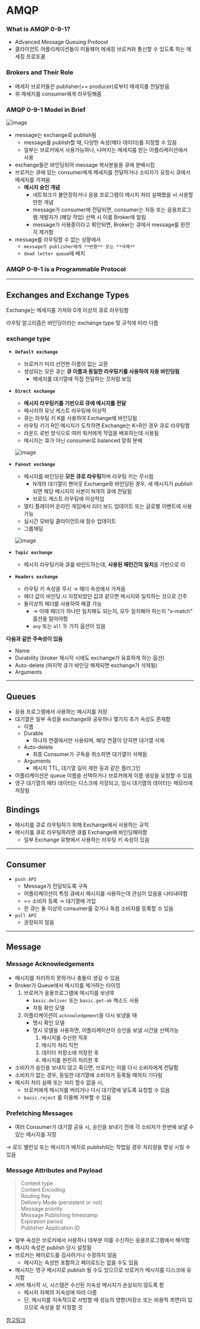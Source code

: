 # AMQP

### What is AMQP 0-9-1?

- Advanced Message Queuing Protocol
- 클라이언트 어플리케이션들이 미들웨어 메세징 브로커와 통신할 수 있도록 하는 메세징 프로토콜

### Brokers and Their Role

- 메세지 브로커들은 publisher(== producer)로부터 메세지를 전달받음
- 위 메세지를 consumer에게 라우팅해줌

### AMQP 0-9-1 Model in Brief

![image](https://www.rabbitmq.com/img/tutorials/intro/hello-world-example-routing.png)

- message는 exchange로 publish됨
    - message를 publish할 때, 다양한 속성(메타 데이터)를 지정할 수 있음
    - 일부는 브로커에서 사용가능하나, 나머지는 메세지를 받는 어플리케이션에서 사용
- exchange들은 바인딩되어 message 복사본들을 큐에 분배시킴
- 브로커는 큐에 있는 consumer에게 메세지를 전달하거나 소비자가 요청시 큐에서 메세지를 가져옴
    - **메시지 승인 개념**
        - 네트워크가 불안정하거나 응용 프로그램이 메시지 처리 실패했을 시 사용할만한 개념
        - message가 consumer에 전달되면, consumer는 자동 또는 응용프로그램 개발자가 (해당 작업) 선택 시 이를 Broker에 알림
        - message가 사용중이라고 확인되면, Broker는 큐에서 message를 완전히 제거함
- message를 라우팅할 수 없는 상황에서
    - `message가 publisher에게 **반환** 또는 **삭제**`
    - `dead letter queue`에 배치

### AMQP 0-9-1 is a Programmable Protocol

---

## Exchanges and Exchange Types

Exchange는 메세지를 가져와 0개 이상의 큐로 라우팅함

라우팅 알고리즘은 바인딩이라는 exchange type 및 규칙에 따라 다름

### **exchange type**

- **`Default exchange`**
    - 브로커가 미리 선언한 이름이 없는 교환
    - 생성되는 모든 큐는 **큐 이름과 동일한 라우팅키를 사용하여 자동 바인딩됨**
        - 메세지를 대기열에 직접 전달하는 것처럼 보임
- **`Direct exchange`**
    - **메시지 라우팅키를 기반으로 큐에 메시지를 전달**
    - 메시지의 유닛 케스트 라우팅에 이상적
    - 큐는 라우팅 키 K를 사용하여 Exchange에 바인딩됨
    - 라우팅 키가 R인 메시지가 도착하면 Exchange는 K=R인 경우 큐로 라우팅함
    - 라운드 로빈 방식으로 여러 워커에게 작업을 배포하는데 사용됨
    - 메시지는 큐가 아닌 consumer로 balanced 맞춰 분배

    ![image](https://www.rabbitmq.com/img/tutorials/intro/exchange-direct.png)

- **`Fanout exchange`**
    - 메시지를 바인딩된 **모든 큐로 라우팅**하며 라우팅 키는 무시됨
        - N개의 대기열이 팬아웃 Exchange와 바인딩된 경우, 새 메시지가 publish되면 해당 메시지의 사본이 N개의 큐에 전달됨
        - 브로드 캐스트 라우팅에 이상적임
    - 멀티 플레이어 온라인 게임에서 리더 보드 업데이트 또는 글로벌 이벤트에 사용 가능
    - 실시간 모바일 클라이언트에 점수 업데이트
    - 그룹채팅

    ![image](https://www.rabbitmq.com/img/tutorials/intro/exchange-fanout.png)

- **`Topic exchange`**
    - 메시지 라우팅키와 큐를 바인드하는데, **사용된 패턴간의 일치**를 기반으로 라
- **`Headers exchange`**
    - 라우팅 키 속성을 무시 → 헤더 속성에서 가져옴
    - 헤더 값이 바인딩 시 지정되었던 값과 같으면 메시지와 일치하는 것으로 간주
    - 둘이상의 헤더를 사용하여 해결 가능
        - → 이때 헤더가 하나만 일치해도 되는지, 모두 일치해야 하는지 "x-match" 옵션을 알아야함
        - `any` 또는 `all` 두 가지 옵션이 있음

**다음과 같은 주속성이 있음**

- Name
- Durability (broker 재시작 시에도 exchange가 유효하게 하는 옵션)
- Auto-delete (마지막 큐가 바인딩 해제되면 exchange가 삭제됨)
- Arguments

---

## Queues

- 응용 프로그램에서 사용하는 메시지를 저장
- 대기열은 일부 속성을 exchange와 공유하나 몇가지 추가 속성도 존재함
    - 이름
    - Durable
        - 하나의 연결에서만 사용되며, 해당 연결이 닫히면 대기열 삭제
    - Auto-delete
        - 최종 Consumer가 구독을 취소하면 대기열이 삭제됨
    - Arguments
        - 메시지 TTL, 대기열 길이 제한 등과 같은 플러그인
- 어플리케이션은 queue 이름을 선택하거나 브로커에게 이름 생성을 요청할 수 있음
- 영구 대기열의 메타 데이터는 디스크에 저장되고, 임시 대기열의 데이터는 메모리에 저장됨

## Bindings

- 메시지를 큐로 라우팅하기 위해 Exchange에서 사용하는 규칙
- 메시지를 큐로 라우팅하려면 큐를 Exchange에 바인딩해야함
    - 일부 Exchange 유형에서 사용하는 라우팅 키 속성이 있음

---

## Consumer

- `push API`
    - Message가 전달되도록 구독
    - 어플리케이션이 특정 큐에서 메시지를 사용하는데 관심이 있음을 나타내야함
    - == 소비자 등록 → 대기열에 가입
    - 한 큐는 둘 이상의 consumer를 갖거나 독점 소비자를 등록할 수 있음
- `pull API`
    - 권장되지 않음

---

## Message

### Message Acknowledgements

- 메시지를 처리하지 못하거나 충돌이 생길 수 있음
- Broker가 Queue에서 메시지를 제거하는 타이밍
    1. 브로커가 응용프로그램에 메시지를 보낸후 
        - `basic.deliver` 또는 `basic.get-ok` 메소드 사용
        - 자동 확인 모델
    2. 어플리케이션이 `acknowledgement`을 다시 보냈을 때
        - 명시 확인 모델
        - 명시 모델을 사용하면, 어플리케이션이 승인을 보낼 시간을 선택가능
            1. 메시지를 수신한 직후
            2. 메시지 처리 직전
            3. 데이터 저장소에 저장한 후
            4. 메시지를 완전히 처리한 후
- 소비자가 승인을 보내지 않고 죽으면, 브로커는 이를 다시 소비자에게 전달함
- 소비자가 없는 경우, 동일한 대기열에 소비자가 등록될 때까지 기다림
- 메시지 처리 실패 또는 처리 할수 없을 시,
    - 브로커에게 메시지를 버리거나 다시 대기열에 넣도록 요청할 수 있음
    - `basic.reject` 를 이용해 거부할 수 있음

### Prefetching Messages

- 여러 Consumer가 대기열 공유 시, 승인을 보내기 전에 각 소비자가 한번에 보낼 수 있는 메시지를 지정

→ 로드 밸런싱 또는 메시지가 배치로 publish되는 작업일 경우 처리량을 향상 시킬 수 있음

### Message Attributes and Payload

> Content type <br>
> Content Encoding <br>
Routing Key <br>
Delivery Mode (persistent or not) <br>
Message priority <br>
Message Publishing timestamp <br>
Expiration period <br>
Publisher Application ID <br>

- 일부 속성은 브로커에서 사용하나 대부분 이를 수신하는 응용프로그램에서 해석함
- 메시지 속성은 publish 당시 설정됨
- 브로커는 페이로드를 검사하거나 수정하지 않음
    - 메시지는 속성만 포함하고 페이로드는 없을 수도 있음
- 메시지는 영구 메시지로 publish 될 수도 있으므로 브로커가 메시지를 디스크에 유지함
- 서버 재시작 시, 시스템은 수신된 지속성 메시지가 손실되지 않도록 함
    - 메시지 자체의 지속성에 따라 다름
    - 단, 메시지를 지속적으로 서빙할 때 성능의 영향(저장소 또는 비용적 측면)이 있으므로 속성을 잘 지정할 것

[참고링크](https://www.rabbitmq.com/tutorials/amqp-concepts.html#amqp-model)
